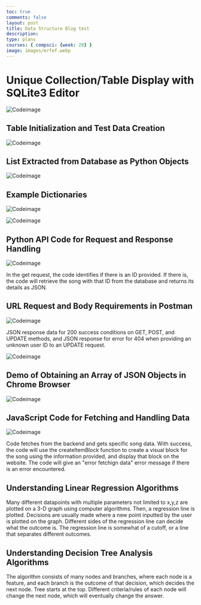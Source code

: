 ```yaml
---
toc: true
comments: false
layout: post
title: Data Structure Blog test
description: 
type: plans
courses: { compsci: {week: 28} }
image: images/erfef.webp
---
```


# Unique Collection/Table Display with SQLite3 Editor

![Codeimage](https://media.discordapp.net/attachments/1219822341719068672/1230716807275614208/Screenshot_2024-04-18_at_11.30.36_AM.png?ex=66345558&is=6621e058&hm=7017fdd993c59dff0d2a1d577fe41500c8ee797e20e8c307c81b0d322c075c56&=&format=webp&quality=lossless&width=1688&height=1306)

## Table Initialization and Test Data Creation

![Codeimage](https://media.discordapp.net/attachments/1219822341719068672/1230725881480085509/Screenshot_2024-04-18_at_8.45.10_PM.png?ex=66345dcb&is=6621e8cb&hm=6cfa98d0b01ccaceb4fd185a72c45359e9f834e84d01224d92129e2b02f41147&=&format=webp&quality=lossless&width=1350&height=732)

## List Extracted from Database as Python Objects

![Codeimage](https://media.discordapp.net/attachments/1219822341719068672/1230716807652970496/Screenshot_2024-04-18_at_11.43.01_AM.png?ex=662331d8&is=6621e058&hm=283c9f3c80c910959736c6bb2e7806cf8c32563f8e1e73570b91f75c445179b7&=&format=webp&quality=lossless&width=1536&height=1306)

## Example Dictionaries

![Codeimage](https://media.discordapp.net/attachments/1219822341719068672/1230716807275614208/Screenshot_2024-04-18_at_11.30.36_AM.png?ex=66345558&is=6621e058&hm=7017fdd993c59dff0d2a1d577fe41500c8ee797e20e8c307c81b0d322c075c56&=&format=webp&quality=lossless&width=1688&height=1306)

![Codeimage](https://media.discordapp.net/attachments/1219822341719068672/1230718653755031582/Screenshot_2024-04-18_at_8.16.28_PM.png?ex=66345710&is=6621e210&hm=ae3845c910d124b5a2c7e15b960be88d9cdd0abd511d0dbe982a1f2424b22520&=&format=webp&quality=lossless&width=1350&height=448)

## Python API Code for Request and Response Handling

![Codeimage](https://media.discordapp.net/attachments/1219822341719068672/1230716806927355924/Screenshot_2024-04-18_at_11.31.32_AM.png?ex=66345558&is=6621e058&hm=8311832965fb7e1d0761a5988b59753b0c4957f5cbe86bca62d32e418237d3ae&=&format=webp&quality=lossless&width=1350&height=636)

In the get request, the code identifies if there is an ID provided. If there is, the code will retrieve the song with that ID from the database and returns its details as JSON. 


## URL Request and Body Requirements in Postman

![Codeimage](https://media.discordapp.net/attachments/1219822341719068672/1230719611058782238/Screenshot_2024-04-18_at_8.20.14_PM.png?ex=663457f4&is=6621e2f4&hm=24ba75e1fd6525852e7ccbe376c4178b427701561ef383c6ba652a17ae9777ae&=&format=webp&quality=lossless&width=1350&height=992)

JSON response data for 200 success conditions on GET, POST, and UPDATE methods, and JSON response for error for 404 when providing an unknown user ID to an UPDATE request.

![Codeimage](https://media.discordapp.net/attachments/1219822341719068672/1230716806646468709/Screenshot_2024-04-18_at_12.07.03_PM.png?ex=66345558&is=6621e058&hm=f70f89057cf46c97695324daa6f29db0dbc3a1cb92eada306f174b495d6b571b&=&format=webp&quality=lossless&width=1350&height=354)

## Demo of Obtaining an Array of JSON Objects in Chrome Browser

![Codeimage](https://media.discordapp.net/attachments/1219822341719068672/1230716808256815205/Screenshot_2024-04-18_at_12.15.09_PM.png?ex=66345558&is=6621e058&hm=8e4a0fa3d5517f82dcf9f2938c191d9b815df23a1d6dd928a575d452cdcbbe53&=&format=webp&quality=lossless&width=1350&height=814)

## JavaScript Code for Fetching and Handling Data

![Codeimage](https://media.discordapp.net/attachments/1219822341719068672/1230716808798146561/Screenshot_2024-04-18_at_12.17.18_PM.png?ex=662331d8&is=6621e058&hm=f05cf3a5be0f3e90b3a783928b4095e454994b808fce5e69528c01c8d6b8728b&=&format=webp&quality=lossless&width=1350&height=658)

Code fetches from the backend and gets specific song data. With success, the code will use the createItemBlock function to create a visual block for the song using the information provided, and display that block on the website. The code will give an "error fetchign data" error message if there is an error encountered. 

## Understanding Linear Regression Algorithms

Many different datapoints with multiple parameters not limited to x,y,z are plotted on a 3-D graph using computer algorithms. Then, a regression line is plotted. Decisions are usually made where a new point inputted by the user is plotted on the graph. Different sides of the regression line can decide what the outcome is. The regression line is somewhat of a cutoff, or a line that separates different outcomes. 

## Understanding Decision Tree Analysis Algorithms

The algorithm consists of many nodes and branches, where each node is a feature, and each branch is the outcome of that decision, which decides the next node. Tree starts at the top. Different criteria/rules of each node will change the next node, which will eventually change the answer. 
